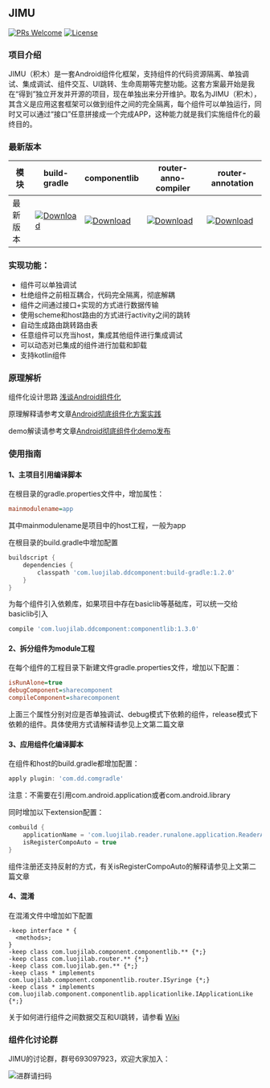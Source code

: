 ## JIMU

[![PRs Welcome](https://img.shields.io/badge/PRs-welcome-brightgreen.svg)](https://github.com/luojilab/DDComponentForAndroid/pulls)
[![License](https://img.shields.io/badge/License-Apache%202.0-orange.svg)](https://github.com/luojilab/DDComponentForAndroid/blob/master/LICENSE) 

### 项目介绍
JIMU（积木）是一套Android组件化框架，支持组件的代码资源隔离、单独调试、集成调试、组件交互、UI跳转、生命周期等完整功能。这套方案最开始是我在“得到”独立开发并开源的项目，现在单独出来分开维护。取名为JIMU（积木），其含义是应用这套框架可以做到组件之间的完全隔离，每个组件可以单独运行，同时又可以通过“接口”任意拼接成一个完成APP，这种能力就是我们实施组件化的最终目的。

### 最新版本

模块|build-gradle|componentlib|router-anno-compiler|router-annotation
---|---|---|---|---
最新版本|[![Download](https://api.bintray.com/packages/zhmqq0527/compbuild/build-gradle/images/download.svg)](https://bintray.com/zhmqq0527/compbuild/build-gradle/_latestVersion)|[![Download](https://api.bintray.com/packages/zhmqq0527/compbuild/componentlib/images/download.svg)](https://bintray.com/zhmqq0527/compbuild/componentlib/_latestVersion)|[![Download](https://api.bintray.com/packages/zhmqq0527/compbuild/router-anno-compiler/images/download.svg)](https://bintray.com/zhmqq0527/compbuild/router-anno-compiler/_latestVersion)|[![Download](https://api.bintray.com/packages/zhmqq0527/compbuild/router-annotation/images/download.svg)](https://bintray.com/zhmqq0527/compbuild/router-annotation/_latestVersion)


### 实现功能：
- 组件可以单独调试
- 杜绝组件之前相互耦合，代码完全隔离，彻底解耦
- 组件之间通过接口+实现的方式进行数据传输
- 使用scheme和host路由的方式进行activity之间的跳转
- 自动生成路由跳转路由表
- 任意组件可以充当host，集成其他组件进行集成调试
- 可以动态对已集成的组件进行加载和卸载
- 支持kotlin组件


### 原理解析
组件化设计思路 [浅谈Android组件化](https://mp.weixin.qq.com/s/RAOjrpie214w0byRndczmg)

原理解释请参考文章[Android彻底组件化方案实践](http://www.jianshu.com/p/1b1d77f58e84)

demo解读请参考文章[Android彻底组件化demo发布](http://www.jianshu.com/p/59822a7b2fad)

### 使用指南
#### 1、主项目引用编译脚本
在根目录的gradle.properties文件中，增加属性：

```ini
mainmodulename=app
```
其中mainmodulename是项目中的host工程，一般为app

在根目录的build.gradle中增加配置

```gradle
buildscript {
    dependencies {
        classpath 'com.luojilab.ddcomponent:build-gradle:1.2.0'
    }
}
```

为每个组件引入依赖库，如果项目中存在basiclib等基础库，可以统一交给basiclib引入

```gradle
compile 'com.luojilab.ddcomponent:componentlib:1.3.0'
```

#### 2、拆分组件为module工程
在每个组件的工程目录下新建文件gradle.properties文件，增加以下配置：

```ini
isRunAlone=true
debugComponent=sharecomponent
compileComponent=sharecomponent
```
上面三个属性分别对应是否单独调试、debug模式下依赖的组件，release模式下依赖的组件。具体使用方式请解释请参见上文第二篇文章

#### 3、应用组件化编译脚本
在组件和host的build.gradle都增加配置：

```gradle
apply plugin: 'com.dd.comgradle'
```

注意：不需要在引用com.android.application或者com.android.library

同时增加以下extension配置：

```gradle
combuild {
    applicationName = 'com.luojilab.reader.runalone.application.ReaderApplication'
    isRegisterCompoAuto = true
}
```
组件注册还支持反射的方式，有关isRegisterCompoAuto的解释请参见上文第二篇文章

#### 4、混淆
在混淆文件中增加如下配置
```
-keep interface * {
  <methods>;
}
-keep class com.luojilab.component.componentlib.** {*;}
-keep class com.luojilab.router.** {*;}
-keep class com.luojilab.gen.** {*;}
-keep class * implements com.luojilab.component.componentlib.router.ISyringe {*;}
-keep class * implements com.luojilab.component.componentlib.applicationlike.IApplicationLike {*;}
```

关于如何进行组件之间数据交互和UI跳转，请参看 [Wiki](https://github.com/mqzhangw/JIMU/wiki)


### 组件化讨论群
JIMU的讨论群，群号693097923，欢迎大家加入：

![进群请扫码](https://upload-images.jianshu.io/upload_images/6650461-6adc3ed96ebd8d70.png?imageMogr2/auto-orient/strip%7CimageView2/2/w/1240)

